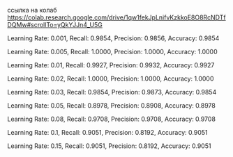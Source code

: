 ссылка на колаб https://colab.research.google.com/drive/1qw1fekJpLnifvKzkkoE8O8RcNDTfDQMw#scrollTo=yQkYJJn4_U5G

Learning Rate: 0.001, Recall: 0.9854, Precision: 0.9856, Accuracy: 0.9854

Learning Rate: 0.005, Recall: 1.0000, Precision: 1.0000, Accuracy: 1.0000

Learning Rate: 0.01, Recall: 0.9927, Precision: 0.9932, Accuracy: 0.9927

Learning Rate: 0.02, Recall: 1.0000, Precision: 1.0000, Accuracy: 1.0000

Learning Rate: 0.03, Recall: 0.9854, Precision: 0.9873, Accuracy: 0.9854

Learning Rate: 0.05, Recall: 0.8978, Precision: 0.8908, Accuracy: 0.8978

Learning Rate: 0.08, Recall: 0.9708, Precision: 0.9708, Accuracy: 0.9708

Learning Rate: 0.1, Recall: 0.9051, Precision: 0.8192, Accuracy: 0.9051

Learning Rate: 0.15, Recall: 0.9051, Precision: 0.8192, Accuracy: 0.9051
